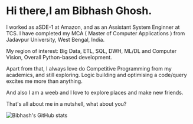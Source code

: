 # Hi there,I am Bibhash Ghosh. 

I worked as aSDE-1 at Amazon, and as an Assistant System Enginner at TCS. I have completed my MCA ( Master of Computer Applications ) from Jadavpur University, West Bengal, India. 

My region of interest: Big Data, ETL, SQL, DWH, ML/DL and Computer Vision, Overall Python-based development.

Apart from that, I always love do Competitive Programming from my academics, and still exploring. Logic building and optimising a code/query excites me more than anything.

And also I am a weeb and I love to explore places and make new friends.

That's all about me in a nutshell, what about you?

![Bibhash's GitHub stats](https://github-readme-stats.vercel.app/api?username=Bibhash7&theme=vue-dark&show_icons=true)

